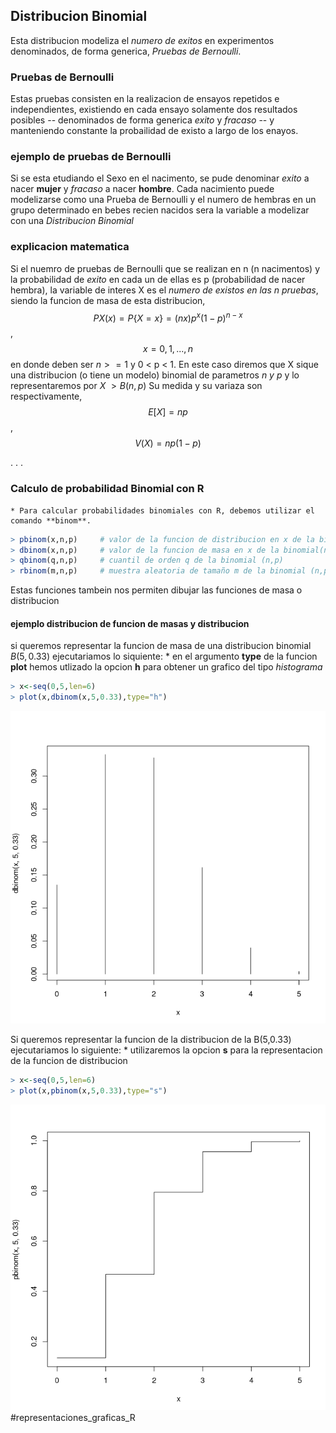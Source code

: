 ## Distribucion Binomial

Esta distribucion modeliza el *numero de exitos* en experimentos denominados, de forma generica, *Pruebas de Bernoulli*. 

### Pruebas de Bernoulli

Estas pruebas consisten en la realizacion de ensayos repetidos e independientes, existiendo en cada ensayo solamente dos resultados posibles -- denominados de forma generica *exito* y *fracaso* -- y manteniendo constante la probailidad de existo a largo de los enayos.

### ejemplo de pruebas de Bernoulli 

Si se esta etudiando el Sexo en el nacimento, se pude denominar *exito* a nacer **mujer** y *fracaso* a nacer **hombre**. Cada nacimiento puede modelizarse como una Prueba de Bernoulli y el numero de hembras en un grupo determinado en bebes recien nacidos sera la variable a modelizar con una *Distribucion Binomial*

### explicacion matematica

Si el nuemro de pruebas de Bernoulli que se realizan en n (n nacimentos) y la probabilidad de *exito* en cada un de ellas es p (probabilidad de nacer hembra), la variable de interes X es el *numero de existos en las n pruebas*, siendo la funcion de masa de esta distribucion, $$PX(x) = P\{X=x\} = {(n x)p^x(1 -p)^{n-x}}$$		,	$$x = 0,1,...,n$$ en donde deben ser ${n >= 1}$ y 0 < p < 1. En este caso diremos que X sique una distribucion (o tiene un modelo) binomial de parametros *n y p* y lo representaremos por $X ~>B(n,p)$
	Su medida y su variaza son respectivamente,
$$E[X] =np$$ , $$V(X)=np(1-p)$$

.
.
.

### Calculo de probabilidad Binomial con R

	* Para calcular probabilidades binomiales con R, debemos utilizar el comando **binom**.

```R
> pbinom(x,n,p)		# valor de la funcion de distribucion en x de la binomial (n,p)
> dbinom(x,n,p)		# valor de la funcion de masa en x de la binomial(n,p)
> qbinom(q,n,p)		# cuantil de orden q de la binomial (n,p)
> rbinom(m,n,p)		# muestra aleatoria de tamaño m de la binomial (n,p)
```

Estas funciones tambein nos permiten dibujar las funciones de masa o distribucion

#### ejemplo distribucion de funcion de	masas y distribucion

si queremos representar la funcion de masa de una distribucion binomial $B(5,0.33)$ ejecutariamos lo siquiente:
		* en el argumento **type** de la funcion **plot** hemos utlizado la opcion **h** para obtener un grafico del tipo *histograma*

```R
> x<-seq(0,5,len=6)
> plot(x,dbinom(x,5,0.33),type="h")
```

![hist_binomial](hist_binomial.png)

Si queremos representar la funcion de la distribucion de la B(5,0.33) ejecutariamos lo siguiente:
		* utilizaremos la opcion **s** para la representacion de la funcion de distribucion

```R
> x<-seq(0,5,len=6)
> plot(x,pbinom(x,5,0.33),type="s")
```

![dist_binomial](dist_binomial.png)
#representaciones_graficas_R 
